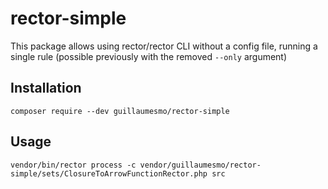 # rector-simple

This package allows using rector/rector CLI without a config file, running a single rule (possible previously with the removed `--only` argument)

## Installation

    composer require --dev guillaumesmo/rector-simple

## Usage

    vendor/bin/rector process -c vendor/guillaumesmo/rector-simple/sets/ClosureToArrowFunctionRector.php src
